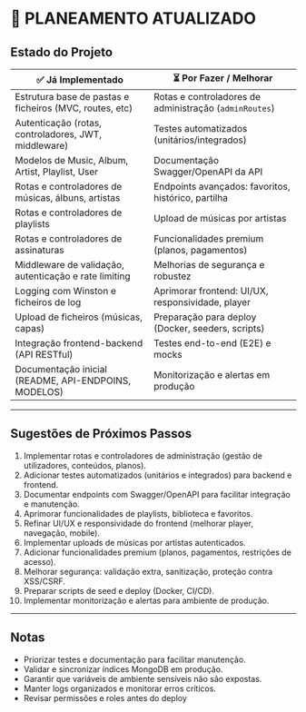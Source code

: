 # 📑 PLANEAMENTO ATUALIZADO

## Estado do Projeto

| ✅ Já Implementado                                      | ⏳ Por Fazer / Melhorar                                 |
|--------------------------------------------------------|--------------------------------------------------------|
| Estrutura base de pastas e ficheiros (MVC, routes, etc)| Rotas e controladores de administração (`adminRoutes`) |
| Autenticação (rotas, controladores, JWT, middleware)   | Testes automatizados (unitários/integrados)            |
| Modelos de Music, Album, Artist, Playlist, User        | Documentação Swagger/OpenAPI da API                    |
| Rotas e controladores de músicas, álbuns, artistas     | Endpoints avançados: favoritos, histórico, partilha    |
| Rotas e controladores de playlists                     | Upload de músicas por artistas                         |
| Rotas e controladores de assinaturas                   | Funcionalidades premium (planos, pagamentos)           |
| Middleware de validação, autenticação e rate limiting  | Melhorias de segurança e robustez                      |
| Logging com Winston e ficheiros de log                 | Aprimorar frontend: UI/UX, responsividade, player      |
| Upload de ficheiros (músicas, capas)                   | Preparação para deploy (Docker, seeders, scripts)      |
| Integração frontend-backend (API RESTful)              | Testes end-to-end (E2E) e mocks                       |
| Documentação inicial (README, API-ENDPOINS, MODELOS)   | Monitorização e alertas em produção                    |

---

## Sugestões de Próximos Passos

1. Implementar rotas e controladores de administração (gestão de utilizadores, conteúdos, planos).
2. Adicionar testes automatizados (unitários e integrados) para backend e frontend.
3. Documentar endpoints com Swagger/OpenAPI para facilitar integração e manutenção.
4. Aprimorar funcionalidades de playlists, biblioteca e favoritos.
5. Refinar UI/UX e responsividade do frontend (melhorar player, navegação, mobile).
6. Implementar uploads de músicas por artistas autenticados.
7. Adicionar funcionalidades premium (planos, pagamentos, restrições de acesso).
8. Melhorar segurança: validação extra, sanitização, proteção contra XSS/CSRF.
9. Preparar scripts de seed e deploy (Docker, CI/CD).
10. Implementar monitorização e alertas para ambiente de produção.

---

## Notas

- Priorizar testes e documentação para facilitar manutenção.
- Validar e sincronizar índices MongoDB em produção.
- Garantir que variáveis de ambiente sensíveis não são expostas.
- Manter logs organizados e monitorar erros críticos.
- Revisar permissões e roles antes do deploy